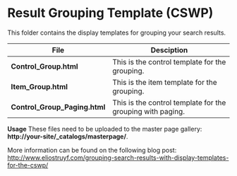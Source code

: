 Result Grouping Template (CSWP)
================

This folder contains the display templates for grouping your search results.

File | Desciption
--- | ---
__Control_Group.html__ | This is the control template for the grouping.
__Item_Group.html__ | This is the item template for the grouping.
__Control_Group_Paging.html__ | This is the control template for the grouping with paging.


**Usage**
These files need to be uploaded to the master page gallery: **http://your-site/_catalogs/masterpage/**.

More information can be found on the following blog post: http://www.eliostruyf.com/grouping-search-results-with-display-templates-for-the-cswp/